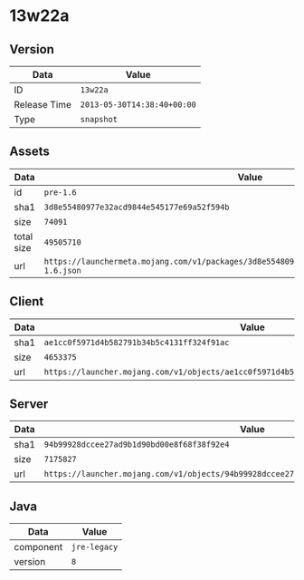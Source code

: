 # 13w22a

## Version

|**Data**        | **Value**                 |
|----------------|-------------------------|
| ID   | ```13w22a```   |
| Release Time   | ```2013-05-30T14:38:40+00:00```   |
| Type   | ```snapshot```   |

## Assets

|**Data**        | **Value**                 |
|----------------|-------------------------|
| id   | ```pre-1.6```   |
| sha1   | ```3d8e55480977e32acd9844e545177e69a52f594b```   |
| size   | ```74091```   |
| total size  | ```49505710```  |
| url       | ```https://launchermeta.mojang.com/v1/packages/3d8e55480977e32acd9844e545177e69a52f594b/pre-1.6.json``` |

## Client

|**Data**        | **Value**                 |
|----------------|-------------------------|
| sha1   | ```ae1cc0f5971d4b582791b34b5c4131ff324f91ac```   |
| size   | ```4653375```   |
| url       | ```https://launcher.mojang.com/v1/objects/ae1cc0f5971d4b582791b34b5c4131ff324f91ac/client.jar``` |

## Server

|**Data**        | **Value**                 |
|----------------|-------------------------|
| sha1   | ```94b99928dccee27ad9b1d90bd00e8f68f38f92e4```   |
| size   | ```7175827```   |
| url       | ```https://launcher.mojang.com/v1/objects/94b99928dccee27ad9b1d90bd00e8f68f38f92e4/server.jar``` |

## Java

|**Data**        | **Value**                 |
|----------------|-------------------------|
| component   | ```jre-legacy```   |
| version   | ```8```   |